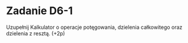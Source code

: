 # Zadanie D6-1
Uzupełnij Kalkulator o operacje potęgowania, dzielenia całkowitego oraz dzielenia z resztą. (+2p)